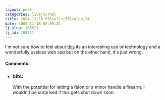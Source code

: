 ```yaml
---
layout: post
categories: livejournal
title: 2004-11-18 05&colon;55&colon;24
date: 2004-11-18 05:55:24
lj_slug: 165521
lj_id: 165521
---
```

I'm not sure how to feel about [this](http://www.cnn.com/2004/US/11/16/life.hunting.reut/index.html) its an interesting use of technology and a wonderfully useless web app but on the other hand, it's just wrong.


<div id="comments"><h4>Comments:</h4><div class="lj-comments"><ul>
<li><h3>bits: </h3>
<a id="comment-289"></a>
<p>With the potential for letting a felon or a minor handle a firearm, I wouldn't be surprised if this gets shut down soon.</p>
</li>
</ul></div></div>
